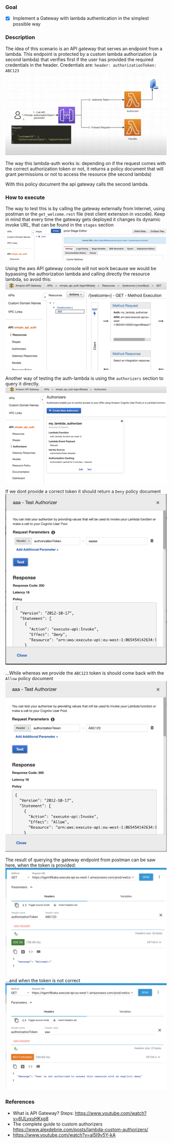 

### Goal

- [X] Implement a Gateway with lambda authentication in the simplest possible way

### Description
The idea of this scenario is an API gateway that serves an endpoint from a lambda. This endpoint is protected by a custom lambda authorization (a second lambda) that verifies first
if the user has provided the required credentials in the header. Credentials are:
`header: authorizationToken: ABC123`
![](images/architecture.png)

The way this lambda-auth works is: depending on if the request comes with the correct authorization token or not, it returns a policy document that will grant permissions or not to access the resource (the second lambda)

With this policy document the api gateway calls the second lambda.


### How to execute
The way to test this is by calling the gateway externally from Internet, using postman or the `get_welcome.rest` file (rest client extension in vscode). Keep in mind that every time the gateway gets deployed it changes its dynamic invoke URL, that can be found in the `stages` section
![](images/image2.png)

Using the aws API gateway console will not work because we would be bypassing the authorization lambda and calling directly the resource lambda, so avoid this:
![](images/image1.png)

Another way of testing the auth-lambda is using the `authorizers` section to query it directly.
![](images/authorizers.png)

If we dont provide a correct token it should return a `Deny` policy document
![](images/deny.png)

...While whereas we provide the `ABC123` token is should come back with the `Allow` policy document
![](images/allow.png)

The result of querying the gateway endpoint from postman can be saw here, when the token is provided:
![](images/queryOK.png)
...and when the token is not correct
![](images/queryKO.png)


### References
- What is API Gateway? Steps: https://www.youtube.com/watch?v=6ULyxuHKxg8
- The complete guide to custom authorizers https://www.alexdebrie.com/posts/lambda-custom-authorizers/
- https://www.youtube.com/watch?v=al5I9v5Y-kA